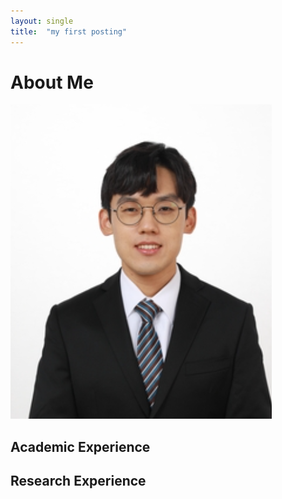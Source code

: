 ```yaml
---
layout: single
title:  "my first posting"
---
```


# About Me
![lejae96](../images/2022-07-31-first/my_profile_picture.PNG)

## Academic Experience
 
## Research Experience
